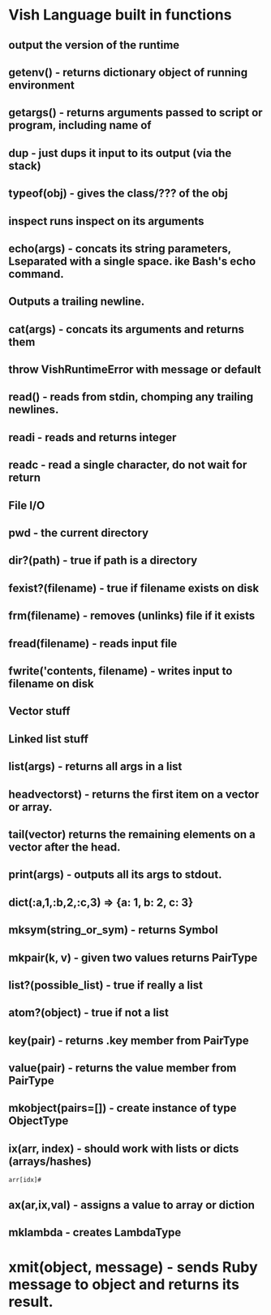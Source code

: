 # Vish Language built in functions

  ## output the version of the runtime

  ## getenv() - returns dictionary object of running environment

  ## getargs() - returns arguments passed to script or program, including name of

  ## dup - just dups it input to its output (via the stack)

  ## typeof(obj) - gives the class/??? of the obj

  ## inspect runs inspect on its arguments

  ## echo(args) - concats its string parameters, Lseparated with a single space. ike Bash's echo command.

  ## Outputs a trailing newline.

  ## cat(args) - concats its arguments and returns them

  ## throw VishRuntimeError with message or default

  ## read() - reads from stdin, chomping any trailing newlines.

  ## readi - reads and returns integer

  ## readc - read a single character, do not wait for return

  ## File I/O

  ## pwd - the current directory

  ## dir?(path) - true if path is a directory

  ## fexist?(filename) - true if filename exists on disk

  ## frm(filename) - removes (unlinks) file if it exists

  ## fread(filename) - reads input file

  ## fwrite('contents, filename) - writes input to filename on disk

  ## Vector stuff

  ## Linked list stuff

  ## list(args) - returns all args in a list

  ## headvectorst) - returns the first item on a vector or array.

  ## tail(vector) returns the remaining elements on a vector after the head.

  ## print(args) - outputs all its args to stdout.

  ## dict(:a,1,:b,2,:c,3) => {a: 1, b: 2, c: 3}

  ## mksym(string_or_sym) - returns Symbol

  ## mkpair(k, v) - given two values returns PairType

  ## list?(possible_list) - true if really a list

  ## atom?(object) - true if not a list

  ## key(pair) - returns .key member from PairType

  ## value(pair) - returns the value member from PairType

  ## mkobject(pairs=[]) - create instance of type ObjectType

  ## ix(arr, index) - should work with lists or dicts (arrays/hashes)

    arr[idx]#

  ## ax(ar,ix,val) - assigns a value to array or diction

  ## mklambda - creates LambdaType 

  # xmit(object, message) - sends Ruby message to object and returns its result.

